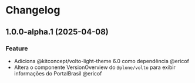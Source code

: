 # Changelog

<!-- You should *NOT* be adding new change log entries to this file.
     You should create a file in the news directory instead.
     For helpful instructions, please see:
     https://6.docs.plone.org/volto/developer-guidelines/contributing.html#create-a-pull-request
-->

<!-- towncrier release notes start -->

## 1.0.0-alpha.1 (2025-04-08)

### Feature

- Adiciona @kitconcept/volto-light-theme 6.0 como dependência @ericof 
- Altera o componente VersionOverview do `@plone/volto` para exibir informações do PortalBrasil @ericof
